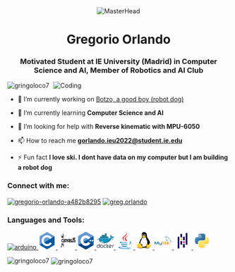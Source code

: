 <div align="center">
  <img src="https://tse3.mm.bing.net/th?id=OIP.By_LE4tPv5OqsvH1s3QZWAHaEK&pid=Api&P=0" alt="MasterHead" width="600" height="320">
</div>

<h1 align="center">Gregorio Orlando</h1>
<h3 align="center">Motivated Student at IE University (Madrid) in Computer Science and AI, Member of Robotics and AI Club</h3>

<img align="right" alt="Coding" width="400" src="http://images6.fanpop.com/image/photos/37200000/Baymax-big-hero-6-37208302-500-500.gif">



<p align="left"> <img src="https://komarev.com/ghpvc/?username=gringoloco7&label=Profile%20views&color=0e75b6&style=flat" alt="gringoloco7" /> </p>

- 🔭 I’m currently working on [Botzo, a good boy (robot dog)](https://github.com/IERoboticsClub/botzo)

- 🌱 I’m currently learning **Computer Science and AI**

- 🤝 I’m looking for help with **Reverse kinematic with MPU-6050**

- 📫 How to reach me **gorlando.ieu2022@student.ie.edu**

- ⚡ Fun fact **I love ski. I dont have data on my computer but I am building a robot dog**

<h3 align="left">Connect with me:</h3>
<p align="left">
<a href="https://linkedin.com/in/gregorio-orlando-a482b8295" target="blank"><img align="center" src="https://raw.githubusercontent.com/rahuldkjain/github-profile-readme-generator/master/src/images/icons/Social/linked-in-alt.svg" alt="gregorio-orlando-a482b8295" height="30" width="40" /></a>
<a href="https://instagram.com/greg.orlando" target="blank"><img align="center" src="https://raw.githubusercontent.com/rahuldkjain/github-profile-readme-generator/master/src/images/icons/Social/instagram.svg" alt="greg.orlando" height="30" width="40" /></a>
</p>

<h3 align="left">Languages and Tools:</h3>
<p align="left"> <a href="https://www.arduino.cc/" target="_blank" rel="noreferrer"> <img src="https://cdn.worldvectorlogo.com/logos/arduino-1.svg" alt="arduino" width="40" height="40"/> </a> <a href="https://www.cprogramming.com/" target="_blank" rel="noreferrer"> <img src="https://raw.githubusercontent.com/devicons/devicon/master/icons/c/c-original.svg" alt="c" width="40" height="40"/> </a> <a href="https://canvasjs.com" target="_blank" rel="noreferrer"> <img src="https://raw.githubusercontent.com/Hardik0307/Hardik0307/master/assets/canvasjs-charts.svg" alt="canvasjs" width="40" height="40"/> </a> <a href="https://www.w3schools.com/cpp/" target="_blank" rel="noreferrer"> <img src="https://raw.githubusercontent.com/devicons/devicon/master/icons/cplusplus/cplusplus-original.svg" alt="cplusplus" width="40" height="40"/> </a> <a href="https://www.docker.com/" target="_blank" rel="noreferrer"> <img src="https://raw.githubusercontent.com/devicons/devicon/master/icons/docker/docker-original-wordmark.svg" alt="docker" width="40" height="40"/> </a> <a href="https://www.java.com" target="_blank" rel="noreferrer"> <img src="https://raw.githubusercontent.com/devicons/devicon/master/icons/java/java-original.svg" alt="java" width="40" height="40"/> </a> <a href="https://www.linux.org/" target="_blank" rel="noreferrer"> <img src="https://raw.githubusercontent.com/devicons/devicon/master/icons/linux/linux-original.svg" alt="linux" width="40" height="40"/> </a> <a href="https://www.mysql.com/" target="_blank" rel="noreferrer"> <img src="https://raw.githubusercontent.com/devicons/devicon/master/icons/mysql/mysql-original-wordmark.svg" alt="mysql" width="40" height="40"/> </a> <a href="https://pandas.pydata.org/" target="_blank" rel="noreferrer"> <img src="https://raw.githubusercontent.com/devicons/devicon/2ae2a900d2f041da66e950e4d48052658d850630/icons/pandas/pandas-original.svg" alt="pandas" width="40" height="40"/> </a> <a href="https://www.python.org" target="_blank" rel="noreferrer"> <img src="https://raw.githubusercontent.com/devicons/devicon/master/icons/python/python-original.svg" alt="python" width="40" height="40"/> </a> </p>

<p><img align="left" src="https://github-readme-stats.vercel.app/api/top-langs?username=gringoloco7&show_icons=true&locale=en&layout=compact" alt="gringoloco7" /></p>

<p>&nbsp;<img align="center" src="https://github-readme-stats.vercel.app/api?username=gringoloco7&show_icons=true&locale=en" alt="gringoloco7" /></p>
